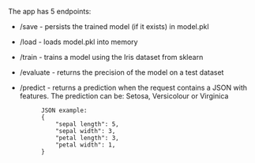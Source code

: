 The app has 5 endpoints:
- /save  - persists the trained model (if it exists) in model.pkl

- /load - loads model.pkl into memory

- /train - trains a model using the Iris dataset from sklearn

- /evaluate - returns the precision of the model on a test dataset

- /predict - returns a prediction when the request contains a JSON with features. The prediction can be: Setosa, Versicolour or Virginica

            JSON example:
            {
                "sepal length": 5,
                "sepal width": 3,
                "petal length": 3,
                "petal width": 1,
            }
